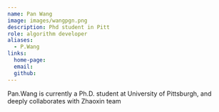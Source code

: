 ```yaml
---
name: Pan Wang
image: images/wangpgn.png
description: Phd student in Pitt
role: algorithm developer
aliases:
  - P.Wang
links:
  home-page: 
  email: 
  github: 
---
```


Pan.Wang is currently a Ph.D. student at University of Pittsburgh, and deeply collaborates with Zhaoxin team
